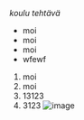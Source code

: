 _koulu tehtävä_
* moi
* moi
* moi
* wfewf
1. moi
2. moi
3. 13123
4. 3123
![image](https://github.com/user-attachments/assets/dd39bd77-9f32-4ea4-a97a-d96c3c9df5c6)
